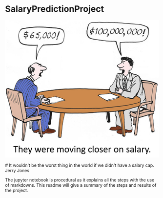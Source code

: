 # SalaryPredictionProject


<p align="center">
  <img src="images/salary-img.jpg">
</p>  
# It wouldn't be the worst thing in the world if we didn't have a salary cap. Jerry Jones

The jupyter notebook is procedural as it explains all the steps with the use of markdowns. This readme will give a summary of the steps and results of the project.
